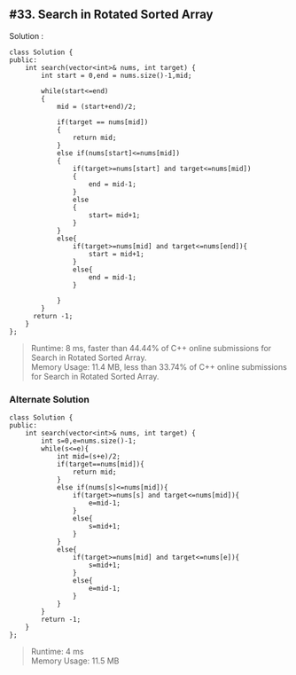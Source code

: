 ## #33. Search in Rotated Sorted Array

Solution : 

```
class Solution {
public:
    int search(vector<int>& nums, int target) {
        int start = 0,end = nums.size()-1,mid;
        
        while(start<=end)
        {
            mid = (start+end)/2;
            
            if(target == nums[mid])
            {
                return mid;
            }
            else if(nums[start]<=nums[mid])
            {
                if(target>=nums[start] and target<=nums[mid])
                {
                    end = mid-1;
                }
                else
                {
                    start= mid+1;
                }
            }    
            else{
                if(target>=nums[mid] and target<=nums[end]){
                    start = mid+1;
                }
                else{
                    end = mid-1;
                }
            
            }
        }
      return -1;  
    }
};
```

> Runtime: 8 ms, faster than 44.44% of C++ online submissions for Search in Rotated Sorted Array.<br>
> Memory Usage: 11.4 MB, less than 33.74% of C++ online submissions for Search in Rotated Sorted Array.

### Alternate Solution 

```
class Solution {
public:
    int search(vector<int>& nums, int target) {
        int s=0,e=nums.size()-1;
        while(s<=e){
            int mid=(s+e)/2;
            if(target==nums[mid]){
                return mid;
            }
            else if(nums[s]<=nums[mid]){
                if(target>=nums[s] and target<=nums[mid]){
                    e=mid-1;
                }
                else{
                    s=mid+1;
                }
            }
            else{
                if(target>=nums[mid] and target<=nums[e]){
                    s=mid+1;
                }
                else{
                    e=mid-1;
                }
            }
        }
        return -1;
    }
};
```

> Runtime: 4 ms <br>
> Memory Usage: 11.5 MB
